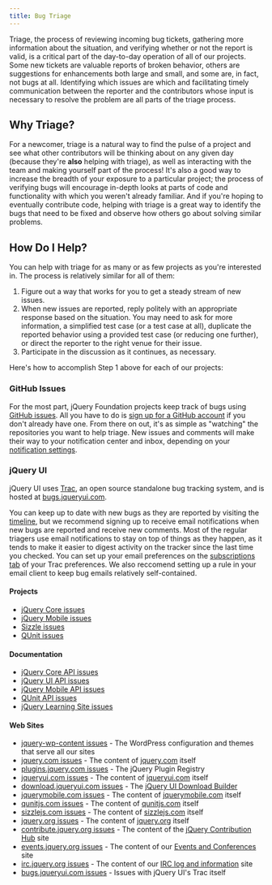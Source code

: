 ```yaml
---
title: Bug Triage
---
```


Triage, the process of reviewing incoming bug tickets, gathering more
information about the situation, and verifying whether or not the report is
valid, is a critical part of the day-to-day operation of all of our projects.
Some new tickets are valuable reports of broken behavior, others are
suggestions for enhancements both large and small, and some are, in fact, not
bugs at all. Identifying which issues are which and facilitating timely
communication between the reporter and the contributors whose input is
necessary to resolve the problem are all parts of the triage process.

## Why Triage?

For a newcomer, triage is a natural way to find the pulse of a
project and see what other contributors will be thinking about on any given day
(because they're **also** helping with triage), as well as interacting with the
team and making yourself part of the process! It's also a good way to increase
the breadth of your exposure to a particular project; the process of
verifying bugs will encourage in-depth looks at parts of code and
functionality with which you weren't already familiar. And if you're hoping to
eventually contribute code, helping with triage is a great way to identify the
bugs that need to be fixed and observe how others go about solving similar
problems.

## How Do I Help?

You can help with triage for as many or as few projects as you're interested in. The process
is relatively similar for all of them:

1. Figure out a way that works for you to get a steady stream of new issues.
2. When new issues are reported, reply politely with an appropriate response
based on the situation. You may need to ask for more information, a simplified
test case (or a test case at all), duplicate the reported behavior using a
provided test case (or reducing one further), or direct the reporter to the
right venue for their issue.
3. Participate in the discussion as it continues, as necessary.

Here's how to accomplish Step 1 above for each of our projects:

### GitHub Issues

For the most part, jQuery Foundation projects keep track of bugs using [GitHub
issues](https://github.com/features/projects/issues). All you have to do is
[sign up for a GitHub account](https://github.com/signup/free) if you don't already have one. From there on
out, it's as simple as "watching" the repositories you want to help triage. New
issues and comments will make their way to your notification center and inbox,
depending on your [notification settings](https://github.com/settings/notifications).

### jQuery UI

jQuery UI uses [Trac](http://trac.edgewall.org/), an open source standalone bug tracking system, and is hosted at [bugs.jqueryui.com](http://bugs.jqueryui.com).

You can keep up to date with new bugs as they are reported by visiting the
[timeline](http://bugs.jqueryui.com/timeline), but we recommend
signing up to receive email notifications when new bugs are reported and
receive new comments.  Most of the regular triagers use email notifications
to stay on top of things as they happen, as it tends to make it easier to
digest activity on the tracker since the last time you checked.  You can set up
your email preferences on the [subscriptions
tab](http://bugs.jqueryui.com/prefs/subscriptions) of your Trac preferences. We
also reccomend setting up a rule in your email client to keep bug emails
relatively self-contained.

#### Projects

* [jQuery Core issues](http://github.com/jquery/jquery/issues)
* [jQuery Mobile issues](http://github.com/jquery/jquery-mobile/issues)
* [Sizzle issues](http://github.com/jquery/sizzle/issues)
* [QUnit issues](http://github.com/jquery/qunit/issues)

#### Documentation

* [jQuery Core API issues](http://github.com/jquery/api.jquery.com/issues)
* [jQuery UI API issues](http://github.com/jquery/api.jqueryui.com/issues)
* [jQuery Mobile API issues](http://github.com/jquery/api.jquerymobile.com/issues)
* [QUnit API issues](http://github.com/jquery/api.qunitjs.com/issues)
* [jQuery Learning Site issues](http://github.com/jquery/learn.jquery.com/issues)

#### Web Sites

* [jquery-wp-content issues](http://github.com/jquery/jquery-wp-content/issues) - The WordPress configuration and themes that serve all our sites
* [jquery.com issues](http://github.com/jquery/jquery.com/issues) - The content of [jquery.com](http://jquery.com) itself
* [plugins.jquery.com issues](http://github.com/jquery/plugins.jquery.com/issues) - The jQuery Plugin Registry
* [jqueryui.com issues](http://github.com/jquery/jqueryui.com/issues) - The content of [jqueryui.com](http://jqueryui.com) itself
* [download.jqueryui.com issues](http://github.com/jquery/download.jqueryui.com/issues) - The [jQuery UI Download Builder](http://download.jqueryui.com)
* [jquerymobile.com issues](http://github.com/jquery/jquerymobile.com/issues) - The content of [jquerymobile.com](http://jquerymobile.com) itself
* [qunitjs.com issues](http://github.com/jquery/qunitjs.com/issues) - The content of [qunitjs.com](http://qunitjs.com) itself
* [sizzlejs.com issues](http://github.com/jquery/sizzlejs.com/issues) - The content of [sizzlejs.com](http://sizzlejs.com) itself
* [jquery.org issues](http://github.com/jquery/jquery.org/issues) - The content of [jquery.org](http://jquery.org) itself
* [contribute.jquery.org issues](http://github.com/jquery/contribute.jquery.org/issues) - The content of the [jQuery Contribution Hub](http://contribute.jquery.org) site
* [events.jquery.org issues](http://github.com/jquery/jquery.org/issues) - The content of our [Events and Conferences](http://events.jquery.org) site
* [irc.jquery.org issues](http://github.com/jquery/irc.jquery.org/issues) - The content of our [IRC log and information](http://irc.jquery.org) site
* [bugs.jqueryui.com issues](http://github.com/jquery/bugs.jqueryui.com/issues) - Issues with jQuery UI's Trac itself
